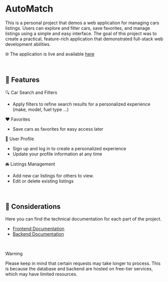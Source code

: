 # AutoMatch

This is a personal project that demos a web application for managing cars listings. Users can explore and filter cars, save favorites, and manage listings using a simple and easy interface. The goal of this project was to create a practical, feature-rich application that demonstrated full-stack web development abilities.

🌐 The application is live and available [here](https://auto-match-beta.vercel.app/home)

<br/>

## 🌟 Features

🔍 Car Search and Filters

* Apply filters to refine search results for a personalized experience (make, model, fuel type ...)

❤️ Favorites

* Save cars as favorites for easy access later 

👤 User Profile

* Sign up and log in to create a personalized experience
* Update your profile information at any time

🚘 Listings Management

* Add new car listings for others to view.
* Edit or delete existing listings
<br/>

## 💭 Considerations

Here you can find the technical documentation for each part of the project.
  
* [Frontend Documentation](./frontend/README.MD)
* [Backend Documentation](./backend/README.MD)
<br/>

> [!WARNING]
> Please keep in mind that certain requests may take longer to process. This is because the database and backend are hosted on free-tier services, which may have limited resources.